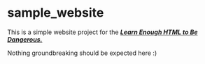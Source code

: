 <h1>sample_website</h1>

This is a simple website project for the <strong><em>[Learn Enough HTML to Be Dangerous.](https://www.learnenough.com/course/learn_enough_html)</strong></em><br>

Nothing groundbreaking should be expected here :)
